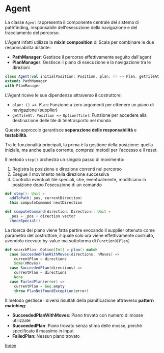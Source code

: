 # Agent

La classe `Agent` rappresenta il componente centrale del sistema di pathfinding, responsabile dell'esecuzione della 
navigazione e del tracciamento del percorso.

L'Agent infatti utilizza la **mixin composition** di Scala per combinare le due responsabilità distinte:
- **PathManager**: Gestisce il percorso effettivamente seguito dall'agent
- **PlanManager**: Gestisce il piano di esecuzione e la navigazione tra le direzioni

```scala
class Agent(val initialPosition: Position, plan: () => Plan, getTileAt: Position => Option[Tile])
extends PathManager
with PlanManager
```

L'Agent riceve le sue dipendenze attraverso il costruttore:
- `plan: () => Plan`: Funzione a zero argomenti per ottenere un piano di navigazione (supplier)
- `getTileAt: Position => Option[Tile]`: Funzione per accedere alla destinazione delle tile di teletrasporto nel mondo

Questo approccio garantisce **separazione delle responsabilità** e **testabilità**.

Tra le funzionalità principali, la prima è la gestione della posizione: quella iniziale, ma anche quella corrente, 
compresi metodi per l'accesso e il reset.

Il metodo `step()` orchestra un singolo passo di movimento:
1. Registra la posizione e direzione correnti nel percorso
2. Esegue il movimento nella direzione successiva
3. Controlla eventuali tile speciali, che, eventualmente, modificano la posizione dopo l'esecuzione di un comando

```scala
def step(): Unit = 
  addToPath(_pos, currentDirection)
  this computeCommand nextDirection

def computeCommand(direction: Direction): Unit =
  _pos = _pos + direction.vector
  checkSpecial()
```

La ricerca del piano viene fatta partire evocando il supplier ottenuto come parametro del costruttore, il quale solo ora
viene effettivamente costruito, avendolo ricevuto by-value ma sottoforma di `Function0[Plan]`
```scala
def searchPlan: Option[Int] = plan() match
  case SucceededPlanWithMoves(directions, nMoves) =>
    currentPlan = directions
    Some(nMoves)
  case SucceededPlan(directions) =>
    currentPlan = directions
    None
  case FailedPlan(error) =>
    currentPlan = Seq.empty
    throw PlanNotFoundException(error)
```


Il metodo gestisce i diversi risultati della pianificazione attraverso **pattern matching**:
- **SucceededPlanWithMoves**: Piano trovato con numero di mosse utilizzate
- **SucceededPlan**: Piano trovato senza stima delle mosse, perchè specificato il massimo in input
- **FailedPlan**: Nessun piano trovato

[Index](../index.md)
